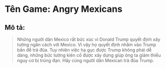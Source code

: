# Tên Game: Angry Mexicans

## Mô tả: 

>Những người dân Mexico rất bức xúc vì Donald Trump quyết định xây tường ngăn cách với Mexico. Vì vậy họ quyết định nhắm vào Trump bắn để trả đũa. Tuy nhiên việc hạ gục được Trump không phải dễ dàng, những bức tường kiên cố được xây dựng giúp ông ta giảm thiểu nguy cơ bị trúng đạn. Hãy cùng người dân Mexican trả đũa Trump.

